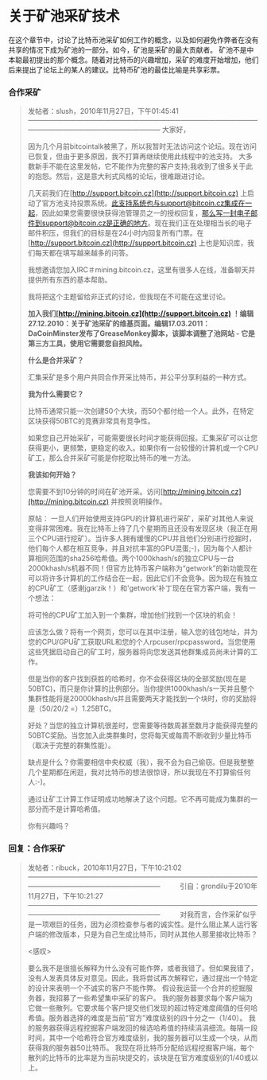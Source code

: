 # 关于矿池采矿技术

在这个章节中，讨论了比特币池采矿如何工作的概念，以及如何避免作弊者在没有共享的情况下成为矿池的一部分。如今，矿池是采矿的最大贡献者。
矿池不是中本聪最初提出的那个概念。随着对比特币的兴趣增加，采矿的难度开始增加，他们后来提出了论坛上的某人的建议。比特币矿池的最佳比喻是共享彩票。

### 合作采矿

> 发帖者：slush，2010年11月27日，下午01:45:41
> ————————————————————————————————————————————————————
> 大家好，
>
> 因为几个月前bitcointalk被黑了，所以我暂时无法访问这个论坛。现在访问已恢复，但由于更多原因，我不打算再继续使用此线程中的池支持。
大多数新手不能在这里发帖，它不能作为完整的客户支持;我收到了很多关于此的抱怨。然后，这是意大利式风格的论坛，很难跟进讨论。
>
> 几天前我们在[http://support.bitcoin.cz](http://support.bitcoin.cz) 上启动了官方池支持投票系统。此支持系统也与support@bitcoin.cz集成在一起，因此如果您需要很快获得池管理员之一的授权回复，那么写一封电子邮件到support@bitcoin.cz是正确的地方。现在我们正在处理相当长的电子邮件积压，但我们的目标是在24小时内回复所有门票。在[http://support.bitcoin.cz](http://support.bitcoin.cz) 上也是知识库，我们每天都在填写越来越多的问答。
>
> 我想邀请您加入IRC＃mining.bitcoin.cz，这里有很多人在线，准备聊天并提供所有东西的基本帮助。
>
> 我将把这个主题留给非正式的讨论，但我现在不可能在这里讨论。
>
> **加入我们[http://mining.bitcoin.cz](http://support.bitcoin.cz) ！编辑27.12.2010：关于矿池采矿的维基页面。编辑17.03.2011：DaCoinMinster发布了GreaseMonkey脚本，该脚本调整了池网站 - 它是第三方工具，使用它需要您自担风险。**
>
> **什么是合并采矿？**
>
> 汇集采矿是多个用户共同合作开采比特币，并公平分享利益的一种方式。
>
> **我为什么需要它？**
> 
> 比特币通常只能一次创建50个大块，而50个都付给一个人。此外，在特定区块获得50BTC的竞赛非常具有竞争性。
>
> 如果您自己开始采矿，可能需要很长时间才能获得回报。汇集采矿可以让您获得更小，更频繁，更稳定的收入。如果你有一台较慢的计算机或一个CPU矿工，那么合并采矿可能是你挖取比特币的唯一方法。
>
> **我该如何开始？**
>
> 您需要不到10分钟的时间在矿池开采。访问[http://mining.bitcoin.cz](http://mining.bitcoin.cz) 并按照说明操作。
>
> 原帖：
> 一旦人们开始使用支持GPU的计算机进行采矿，采矿对其他人来说变得非常困难。我在比特币上待了几个星期而且还没有发现区块（我正在用三个CPU进行挖矿）。当许多人拥有缓慢的CPU并且他们分别进行挖掘时，他们每个人都在相互竞争，并且对抗丰富的GPU混蛋;-)，因为每个人都计算相同范围的sha256哈希值。两个1000khash/s的独立CPU与一台2000khash/s机器不同！但官方比特币客户端称为“getwork”的新功能现在可以将许多计算机的工作结合在一起，因此它们不会竞争。因为现在有独立的CPU矿工（感谢jgarzik！）和'getwork'补丁现在在官方客户端，我有一个想法：
>
> 将可怜的CPU矿工加入到一个集群，增加他们找到一个区块的机会！
>
> 应该怎么做？将有一个网页，您可以在其中注册，输入您的钱包地址，并为您的CPU/GPU矿工获取URL和您的个人rpcuser/rpcpassword。当您使用这些凭据启动自己的矿工时，服务器将向您发送其他群集成员尚未计算的工作。
>
> 但是当你的客户找到获胜的哈希时，你不会获得区块的全部奖励(现在是50BTC)，而只是你计算的比例部分。当你提供1000khash/s一天并且整个集群性能将是20000khash/s并且需要两天才能找到一个块时，你的奖励将是（50/20/2 =）1.25BTC。
>
> 好处？当您的独立计算机很差时，您需要等待数周甚至数月才能获得完整的50BTC奖励。当您加入此类群集时，您将每天或每周不断收到少量比特币（取决于完整的群集性能）。
>
> 缺点是什么？你需要相信中央权威（我），我不会为自己偷窃。但是我整整几个星期都在闲逛，我对比特币的想法很惊讶，所以我现在不打算偷任何人:-)。
>
> 通过让矿工计算工作证明成功地解决了这个问题。它不再可能成为集群的一部分而不是计算哈希值。
>
> 你有兴趣吗？

### 回复：合作采矿

> 发帖者：ribuck，2010年11月27日，下午10:21:02
> ————————————————————————————————————————————————————
> &emsp; &emsp; 引自：grondilu于2010年11月27日，下午10:21:27
> ————————————————————————————————————————————————————
> &emsp; &emsp; 对我而言，合作采矿似乎是一项艰巨的任务，因为必须检查参与者的诚实性。是什么阻止某人运行客户端的修改版本，只是为自己生成比特币，同时从其他人那里接收比特币？
>
> <感叹>
>
> 要么我不是很擅长解释为什么没有可能作弊，或者我错了。但如果我错了，没有人发表具体反对意见。因此，我将尝试再次解释它，通过提出一个特定的设计来表明一个不诚实的客户不能作弊。
假设我运营一个合并的挖掘服务器，我招募了一些希望集中采矿的客户。
我的服务器要求每个客户端为它做一些散列。它要求每个客户提交他们发现的超过特定难度阈值的任何哈希值。服务器选择的难度是当前“官方”难度级别的四十分之一（1/40）。
我的服务器获得远程挖掘客户端发回的候选哈希值的持续涓涓细流。每隔一段时间，其中一个哈希符合官方难度级别，我的服务器可以生成一个块，从而获得我的服务器50比特币。
我现在将比特币分配给远程挖掘客户端，每个散列的比特币的比率是为当前块提交的，该块是在官方难度级别的1/40或以上。



